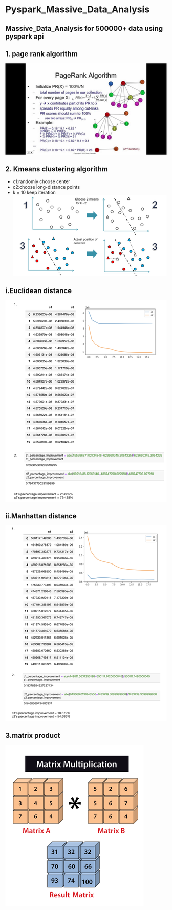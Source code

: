# Pyspark_Massive_Data_Analysis

## Massive_Data_Analysis for 500000+ data using pyspark api

## 1. page rank algorithm
![Variable Declaration](/pyspark_img/pagerank.jpeg)
## 2. Kmeans clustering algorithm
* c1:randomly choose center 
* c2:choose long-distance points
* k = 10 keep iteration
![Variable Declaration](/pyspark_img/K-Means-Clustering.png)
## i.Euclidean distance
![Variable Declaration](/pyspark_img/Euclidean.png)
## ii.Manhattan distance
![Variable Declaration](/pyspark_img/manhattan.png)
## 3.matrix product
![Variable Declaration](/pyspark_img/matrix-multiplication.png)

